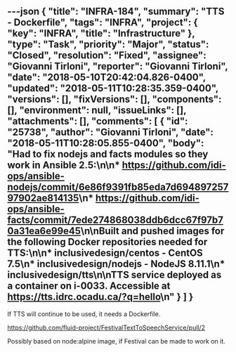 ---json
{
  "title": "INFRA-184",
  "summary": "TTS - Dockerfile",
  "tags": "INFRA",
  "project": {
    "key": "INFRA",
    "title": "Infrastructure"
  },
  "type": "Task",
  "priority": "Major",
  "status": "Closed",
  "resolution": "Fixed",
  "assignee": "Giovanni Tirloni",
  "reporter": "Giovanni Tirloni",
  "date": "2018-05-10T20:42:04.826-0400",
  "updated": "2018-05-11T10:28:35.359-0400",
  "versions": [],
  "fixVersions": [],
  "components": [],
  "environment": null,
  "issueLinks": [],
  "attachments": [],
  "comments": [
    {
      "id": "25738",
      "author": "Giovanni Tirloni",
      "date": "2018-05-11T10:28:05.855-0400",
      "body": "Had to fix nodejs and facts modules so they work in Ansible 2.5:\n\n* <https://github.com/idi-ops/ansible-nodejs/commit/6e86f9391fb85eda7d69489725797902ae814135>\n* <https://github.com/idi-ops/ansible-facts/commit/7ede274868038ddb6dcc67f97b70a31ea6e99e45>\n\nBuilt and pushed images for the following Docker repositories needed for TTS:\n\n* inclusivedesign/centos - CentOS 7.5\n* inclusivedesign/nodejs - NodeJS 8.11.1\n* inclusivedesign/tts\n\nTTS service deployed as a container on i-0033. Accessible at <https://tts.idrc.ocadu.ca/?q=hello>\n"
    }
  ]
}
---
If TTS will continue to be used, it needs a Dockerfile.

<https://github.com/fluid-project/FestivalTextToSpeechService/pull/2>

Possibly based on node:alpine image, if Festival can be made to work on it.

        